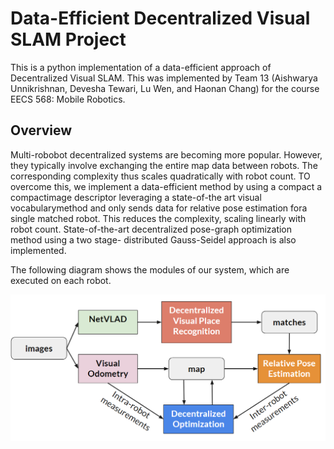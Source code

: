 # Data-Efficient Decentralized Visual SLAM Project

This is a python implementation of a data-efficient approach of Decentralized Visual SLAM. This was implemented by Team 13 (Aishwarya Unnikrishnan, Devesha Tewari, Lu Wen, and Haonan Chang) for the course EECS 568: Mobile Robotics.


## Overview
Multi-robobot decentralized systems are becoming more popular. However, they typically involve exchanging the entire map data between robots. The corresponding complexity thus scales quadratically with robot count. TO overcome this, we implement a data-efficient method by using a compact a  compactimage descriptor leveraging a state-of-the art visual vocabularymethod  and  only  sends  data  for  relative  pose  estimation  fora  single  matched  robot.  This  reduces  the  complexity,  scaling linearly with robot count. State-of-the-art decentralized pose-graph optimization method using a two stage- distributed Gauss-Seidel approach is also implemented.

The following diagram shows the modules of our system, which are executed on each robot. 

![image](https://raw.githubusercontent.com/decentr-vslam/Team13_Decentralized-Visual-SLAM/master/images/system_overview.PNG)


